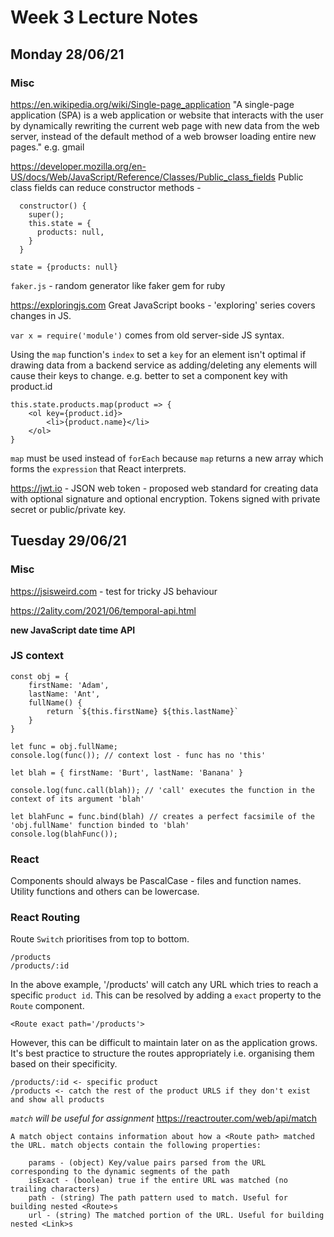 # Week 3 Lecture Notes

## Monday 28/06/21

### Misc

https://en.wikipedia.org/wiki/Single-page_application
"A single-page application (SPA) is a web application or website that interacts with the user by dynamically rewriting the current web page with new data from the web server, instead of the default method of a web browser loading entire new pages."
e.g. gmail

https://developer.mozilla.org/en-US/docs/Web/JavaScript/Reference/Classes/Public_class_fields
Public class fields can reduce constructor methods -

```
  constructor() {
    super();
    this.state = {
      products: null,
    }
  }

state = {products: null}
```

`faker.js` - random generator like faker gem for ruby

https://exploringjs.com
Great JavaScript books - 'exploring' series covers changes in JS.

`var x = require('module')` comes from old server-side JS syntax.

Using the `map` function's `index` to set a `key` for an element isn't optimal if drawing data from a backend service as adding/deleting any elements will cause their keys to change.
e.g. better to set a component key with product.id
```
this.state.products.map(product => {
	<ol key={product.id}>
		<li>{product.name}</li>
	</ol>
}
```

`map` must be used instead of `forEach` because `map` returns a new array which forms the `expression` that React interprets.

https://jwt.io - JSON web token - proposed web standard for creating data with optional signature and optional encryption. Tokens signed with private secret or public/private key.

## Tuesday 29/06/21

### Misc

https://jsisweird.com - test for tricky JS behaviour

https://2ality.com/2021/06/temporal-api.html

**new JavaScript date time API**

### JS context

```
const obj = {
	firstName: 'Adam',
	lastName: 'Ant',
	fullName() {
		return `${this.firstName} ${this.lastName}`
	}
}

let func = obj.fullName;
console.log(func()); // context lost - func has no 'this'

let blah = { firstName: 'Burt', lastName: 'Banana' }

console.log(func.call(blah)); // 'call' executes the function in the context of its argument 'blah'

let blahFunc = func.bind(blah) // creates a perfect facsimile of the 'obj.fullName' function binded to 'blah'
console.log(blahFunc());
```

### React

Components should always be PascalCase - files and function names.
Utility functions and others can be lowercase.

### React Routing

Route `Switch` prioritises from top to bottom.

```
/products
/products/:id
```

In the above example, '/products' will catch any URL which tries to reach a specific `product id`.
This can be resolved by adding a `exact` property to the `Route` component.

```
<Route exact path='/products'>
```

However, this can be difficult to maintain later on as the application grows.
It's best practice to structure the routes appropriately i.e. organising them based on their specificity.

```
/products/:id <- specific product
/products <- catch the rest of the product URLS if they don't exist and show all products
```

*`match` will be useful for assignment*
https://reactrouter.com/web/api/match

```
A match object contains information about how a <Route path> matched the URL. match objects contain the following properties:

    params - (object) Key/value pairs parsed from the URL corresponding to the dynamic segments of the path
    isExact - (boolean) true if the entire URL was matched (no trailing characters)
    path - (string) The path pattern used to match. Useful for building nested <Route>s
    url - (string) The matched portion of the URL. Useful for building nested <Link>s
```

